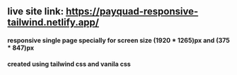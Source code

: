 ## live site link: https://payquad-responsive-tailwind.netlify.app/

#### responsive single page specially for screen size (1920 * 1265)px and (375 * 847)px 
#### created using tailwind css and vanila css